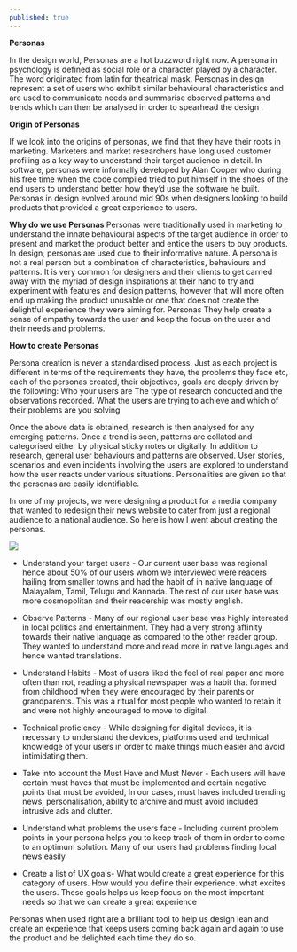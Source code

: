 ```yaml
---
published: true
---
```




**Personas**

In the design world, Personas are a hot buzzword right now. A persona in psychology is defined as social role or a character played by a character. The word originated from latin for theatrical mask. 
Personas in design represent a set of users who exhibit similar behavioural characteristics and are used to communicate needs and summarise observed patterns and trends which can then be analysed in order to spearhead the design .

**Origin of Personas**

If we look into the origins of personas, we find that they have their roots in marketing. Marketers  and market researchers have long used customer profiling as a key way to understand their target audience in detail. In software, personas were informally developed by Alan Cooper who during his free time when the code compiled tried to put himself in the shoes of the end users to understand better how they’d use the software he built. Personas in design evolved around mid 90s when designers looking to build products that provided a great experience to users.

**Why do we use Personas**
Personas were traditionally used in marketing to understand the innate behavioural aspects of the target audience in order to present and market the product better and entice the users to buy products. In design, personas are used due to their informative nature. A persona is not a real person but a combination of characteristics, behaviours and patterns. It is very common for designers and their clients to get carried away with the myriad of design inspirations at their hand to try and experiment with features and design patterns, however that will more often end up making the product unusable or one that does not create the delightful experience they were aiming for. Personas They help create a sense of empathy towards the user and keep the focus on the user and their needs and problems. 

**How to create Personas**

Persona creation is never a standardised process. Just as each project is different in terms of the requirements they have, the problems  they face etc, each of the personas created, their objectives, goals are deeply driven by the following:
Who your users are
The type of research conducted and the observations recorded.
What the users are trying to achieve and which of their problems are you solving	

Once the above data is obtained, research is then analysed for any emerging patterns. Once a trend is seen, patterns are collated and categorised either by physical sticky notes or digitally. In addition to research, general user behaviours and patterns are observed. User stories, scenarios and even incidents involving the users are explored to understand how the user reacts under various situations. Personalities are given so that the personas are easily identifiable.


In one of my projects, we were designing a product for a media company that wanted to redesign their news website to cater from just a regional audience to a national audience. So here is how I went about creating the personas.

![]({{site.baseurl}}//Screenshot%202016-01-07%2013.14.33.png)

- Understand your target users - Our current user base was regional hence about 50% of our users whom we interviewed were readers hailing from smaller towns and had the habit of in native language of Malayalam, Tamil, Telugu and Kannada. The rest of our user base was more cosmopolitan and their readership was mostly english. 

- Observe Patterns - Many of our regional user base was highly interested in local politics and entertainment. They had a very strong affinity towards their native language as compared to the other reader group. They wanted to understand more and read more in native languages and hence wanted translations.

- Understand Habits - Most of users liked the feel of real paper and more often than not, reading a physical newspaper was a habit that formed from childhood when they were encouraged by their parents or grandparents. This was a ritual for most people who wanted to retain it and were not highly encouraged to move to digital. 

- Technical proficiency - While designing for digital devices, it is necessary to understand the devices, platforms used and technical knowledge of your users in order to make things much easier and avoid intimidating them.

- Take into account the Must Have and Must Never - Each users will have certain must haves that must be implemented and certain negative points that must be avoided, In our cases, must haves included trending news, personalisation, ability to archive and must avoid included intrusive ads and clutter.

- Understand what problems the users face - Including current problem points in your persona helps you to keep track of them in order to come to an optimum solution. Many of our users had problems finding local news easily


- Create a list of UX goals- What would create a great experience for this category of users. How would you define their experience. what excites the users. These goals helps us keep focus on the most important needs so that we can create a great experience


Personas when used right are a brilliant tool to help us design lean and create an experience that keeps users coming back again and again to use the product and be delighted each time they do so.

